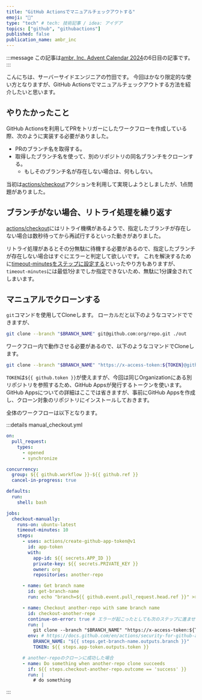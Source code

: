 ```yaml
---
title: "GitHub Actionsでマニュアルチェックアウトする"
emoji: "💭"
type: "tech" # tech: 技術記事 / idea: アイデア
topics: ["github", "githubactions"]
published: false
publication_name: ambr_inc
---
```


:::message
この記事は[ambr, Inc. Advent Calendar 2024](https://adventar.org/calendars/10507)の6日目の記事です。
:::

こんにちは、サーバーサイドエンジニアの竹田です。
今回はかなり限定的な使い方となりますが、GitHub Actionsでマニュアルチェックアウトする方法を紹介したいと思います。

## やりたかったこと

GitHub Actionsを利用してPRをトリガーにしたワークフローを作成している際、次のように実装する必要がありました。

- PRのブランチ名を取得する。
- 取得したブランチ名を使って、別のリポジトリの同名ブランチをクローンする。
    - もしそのブランチ名が存在しない場合は、何もしない。

当初は[actions/checkout](https://github.com/actions/checkout)アクションを利用して実現しようとしましたが、1点問題がありました。

## ブランチがない場合、リトライ処理を繰り返す

[actions/checkout](https://github.com/actions/checkout)にはリトライ機構があるようで、指定したブランチが存在しない場合は数秒待ってから再試行するといった動きがありました。

リトライ処理があるとその分無駄に待機する必要があるので、指定したブランチが存在しない場合はすぐにエラーと判定して欲しいです。
これを解決するために[timeout-minutesをステップに設定する](https://docs.github.com/en/actions/writing-workflows/workflow-syntax-for-github-actions#jobsjob_idstepstimeout-minutes)といったやり方もありますが、`timeout-minutes`には最低1分までしか指定できないため、無駄に1分課金されてしまいます。

## マニュアルでクローンする

`git`コマンドを使用してCloneします。
ローカルだと以下のようなコマンドでできますが、

```bash
git clone --branch "$BRANCH_NAME" git@github.com:org/repo.git ./out
```

ワークフロー内で動作させる必要があるので、以下のようなコマンドでCloneします。

```bash
git clone --branch "$BRANCH_NAME" "https://x-access-token:${TOKEN}@github.com/org/another-repo.git" ./another-repo
```

`TOKEN`は`${{ github.token }}`が使えますが、今回は同じOrganizationにある別リポジトリを参照するため、GitHub Appsが発行するトークンを使います。
GitHub Appsについての詳細はここでは省きますが、事前にGitHub Appsを作成し、クローン対象のリポジトリにインストールしておきます。

全体のワークフローは以下となります。

:::details manual_checkout.yml

```yml
on:
  pull_request:
    types:
      - opened
      - synchronize

concurrency:
  group: ${{ github.workflow }}-${{ github.ref }}
  cancel-in-progress: true

defaults:
  run:
    shell: bash

jobs:
  checkout-manually:
    runs-on: ubuntu-latest
    timeout-minutes: 10
    steps:
      - uses: actions/create-github-app-token@v1
        id: app-token
        with:
          app-id: ${{ secrets.APP_ID }}
          private-key: ${{ secrets.PRIVATE_KEY }}
          owner: org
          repositories: another-repo

      - name: Get branch name
        id: get-branch-name
        run: echo "branch=${{ github.event.pull_request.head.ref }}" >> "$GITHUB_OUTPUT"

      - name: Checkout another-repo with same branch name
        id: checkout-another-repo
        continue-on-error: true # エラーが起こったとしても次のステップに進ませる
        run: |
          git clone --branch "$BRANCH_NAME" "https://x-access-token:${TOKEN}@github.com/org/another-repo.git" ./another-repo
        env: # https://docs.github.com/en/actions/security-for-github-actions/security-guides/security-hardening-for-github-actions?learn=getting_started&learnProduct=actions#using-an-intermediate-environment-variable
          BRANCH_NAME: "${{ steps.get-branch-name.outputs.branch }}"
          TOKEN: ${{ steps.app-token.outputs.token }}

      # another-repoのクローンに成功した場合
      - name: Do something when another-repo clone succeeds
        if: ${{ steps.checkout-another-repo.outcome == 'success' }}
        run: |
          # do something
```

:::
